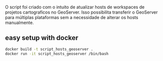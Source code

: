 O script foi criado com o intuito de atualizar hosts de workspaces de projetos cartograficos no GeoServer. Isso possibilita transferir o GeoServer para múltiplas plataformas sem a necessidade de alterar os hosts manualmente.


## easy setup with docker

```bash
docker build -t script_hosts_geoserver .
docker run -it script_hosts_geoserver /bin/bash
```
